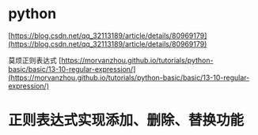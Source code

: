 # python

[https://blog.csdn.net/qq_32113189/article/details/80969179](https://blog.csdn.net/qq_32113189/article/details/80969179)






莫烦正则表达式
[https://morvanzhou.github.io/tutorials/python-basic/basic/13-10-regular-expression/](https://morvanzhou.github.io/tutorials/python-basic/basic/13-10-regular-expression/)



# 正则表达式实现添加、删除、替换功能
















